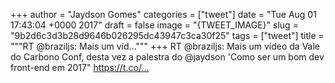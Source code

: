 
+++
author = "Jaydson Gomes"
categories = ["tweet"]
date = "Tue Aug 01 17:43:04 +0000 2017"
draft = false
image = "{TWEET_IMAGE}"
slug = "9b2d6c3d3b28d9646b026295dc43947c3ca30f25"
tags = ["tweet"]
title = """RT @braziljs: Mais um víd..."""
+++
RT @braziljs: Mais um vídeo da Vale do Carbono Conf, desta vez a palestra do @jaydson 'Como ser um bom dev front-end em 2017" https://t.co/…
